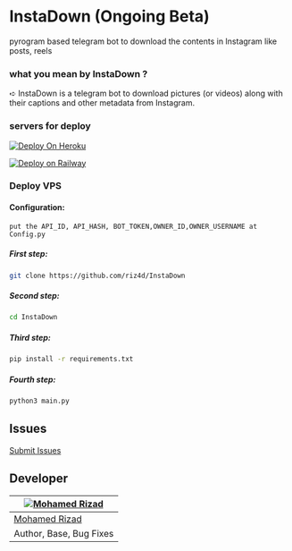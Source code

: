 # InstaDown (Ongoing Beta)
pyrogram based telegram bot to download the contents in Instagram like posts, reels


### what you mean by InstaDown ?
 ➪ InstaDown is a telegram bot to download pictures (or videos) along with their captions and other metadata from Instagram.


### servers for deploy

[![Deploy On Heroku](https://img.shields.io/badge/heroku-%23430098.svg?style=for-the-badge&logo=heroku&logoColor=white)](https://heroku.com/deploy?template=https://github.com/riz4d/InstaDown)

[![Deploy on Railway](https://img.shields.io/badge/railway-%23430098.svg?style=for-the-badge&logo=railway&logoColor=white)](https://railway.app/new/template?template=https://github.com/riz4d/InstaDown)

### Deploy VPS

#### Configuration:

```
put the API_ID, API_HASH, BOT_TOKEN,OWNER_ID,OWNER_USERNAME at Config.py

```


##### First step:

```sh
git clone https://github.com/riz4d/InstaDown
```

##### Second step:

```sh
cd InstaDown 
```

##### Third step:

```sh
pip install -r requirements.txt
```

##### Fourth step:

```sh
python3 main.py
```

## Issues 

[Submit Issues](https://github.com/riz4d/InstaDown/issues)


## Developer

[![Mohamed Rizad](https://github.com/riz4d.png?size=100)](https://github.com/riz4d) |
----|
[Mohamed Rizad](https://t.me/riz4d) |
Author, Base, Bug Fixes  |
